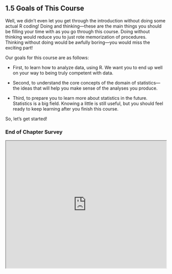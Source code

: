 ## 1.5 Goals of This Course

Well, we didn’t even let you get through the introduction without doing some actual R coding! Doing and thinking—these are the main things you should be filling your time with as you go through this course. Doing without thinking would reduce you to just rote memorization of procedures. Thinking without doing would be awfully boring—you would miss the exciting part! 

Our goals for this course are as follows:

- First, to learn how to analyze data, using R. We want you to end up well on your way to being truly competent with data.

- Second, to understand the core concepts of the domain of statistics—the ideas that will help you make sense of the analyses you produce. 

- Third, to prepare you to learn more about statistics in the future. Statistics is a big field. Knowing a little is still useful, but you should feel ready to keep learning after you finish this course.

So, let’s get started!

### End of Chapter Survey

<iframe data-type="learnosity" id="Embedded_0719_Ch1_Summary"  src="https://coursekata.org/learnosity/preview/Embedded_0719_Ch1_Summary" width="100%" height="400"></iframe>

